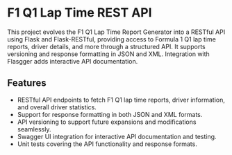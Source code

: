 # F1 Q1 Lap Time REST API

This project evolves the F1 Q1 Lap Time Report Generator into a RESTful API using Flask and Flask-RESTful, providing access to Formula 1 Q1 lap time reports, driver details, and more through a structured API. It supports versioning and response formatting in JSON and XML. Integration with Flasgger adds interactive API documentation.

## Features

- RESTful API endpoints to fetch F1 Q1 lap time reports, driver information, and overall driver statistics.
- Support for response formatting in both JSON and XML formats.
- API versioning to support future expansions and modifications seamlessly.
- Swagger UI integration for interactive API documentation and testing.
- Unit tests covering the API functionality and response formats.
